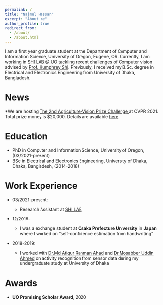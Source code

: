 ```yaml
---
permalink: /
title: "Najmul Hassan"
excerpt: "About me"
author_profile: true
redirect_from: 
  - /about/
  - /about.html
---
```

I am a first year graduate student at the Department of Computer and Information Science, University of Oregon, Eugene, OR. Currently, I am working in [SHI LAB @ UO](https://www.humphreyshi.com/people) tackling recent challenges of Computer vision advised by [Prof. Humphrey Shi](https://www.humphreyshi.com/). Previously, I received my B.Sc. degree in Electrical and Electronics Engineering from University of Dhaka, Bangladesh.


News
======
*We are hosting [The 2nd Agriculture-Vision Prize Challenge ](https://www.agriculture-vision.com/agriculture-vision-2021/prize-challenge-2021) at CVPR 2021. Total prize
money is $20,000. Details are available [here](https://www.agriculture-vision.com/agriculture-vision-2021/prize-challenge-2021)

Education
======
* PhD in Computer and Information Science, University of Oregon, (03/2021-present)
* BSc in Electrical and Electronics Engineering, University of Dhaka, Dhaka, Bangladesh, (2014-2018)

Work Experience
======
* 03/2021-present:
  * Research Assistant at [SHI LAB](https://www.humphreyshi.com/people)
  
* 12/2019:
  * I was a exchange student at **Osaka Prefecture University** in **Japan** where I worked on ”self-confidence estimation from handwriting”

* 2018-2019:
  * I worked with [Dr.Md Atiqur Rahman Ahad](http://aa.binbd.com/) and [Dr.Mosabber Uddin Ahmed](https://www.du.ac.bd/faculty/faculty_details/APE/1173) on activity recognition   from sensor data during my undergraduate study at University of Dhaka

Awards
======
* **UO Promising Scholar Award**, 2020

